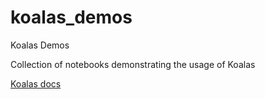 # koalas_demos
Koalas Demos

Collection of notebooks demonstrating the usage of Koalas

[Koalas docs](https://koalas.readthedocs.io/en/latest/)
